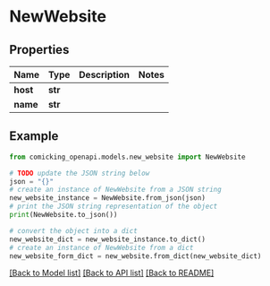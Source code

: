 # NewWebsite


## Properties

Name | Type | Description | Notes
------------ | ------------- | ------------- | -------------
**host** | **str** |  | 
**name** | **str** |  | 

## Example

```python
from comicking_openapi.models.new_website import NewWebsite

# TODO update the JSON string below
json = "{}"
# create an instance of NewWebsite from a JSON string
new_website_instance = NewWebsite.from_json(json)
# print the JSON string representation of the object
print(NewWebsite.to_json())

# convert the object into a dict
new_website_dict = new_website_instance.to_dict()
# create an instance of NewWebsite from a dict
new_website_form_dict = new_website.from_dict(new_website_dict)
```
[[Back to Model list]](../README.md#documentation-for-models) [[Back to API list]](../README.md#documentation-for-api-endpoints) [[Back to README]](../README.md)


